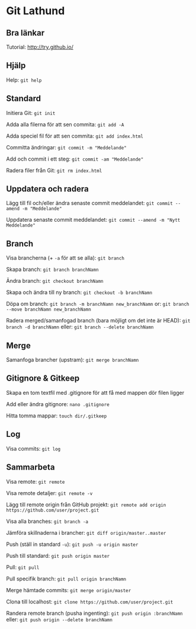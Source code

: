 Git Lathund
===============

Bra länkar
-----------

Tutorial: http://try.github.io/


Hjälp
-----------

Help:
`git help`


Standard
-----------

Initiera Git:
`git init`

Adda alla filerna för att sen commita:
`git add -A`

Adda speciel fil för att sen commita:
`git add index.html`

Committa ändringar:
`git commit -m "Meddelande"`

Add och commit i ett steg:
`git commit -am "Meddelande"`

Radera filer från Git:
`git rm index.html`


Uppdatera och radera
-----------

Lägg till fil och/eller ändra senaste commit meddelandet:
`git commit --amend -m "Meddelande"`

Uppdatera senaste commit meddelandet:
`git commit --amend -m "Nytt Meddelande"`


Branch
-----------

Visa brancherna (+ `-a` för att se alla):
`git branch`

Skapa branch:
`git branch branchNamn`

Ändra branch:
`git checkout branchNamn`

Skapa och ändra till ny branch:
`git checkout -b branchNamn`

Döpa om branch:
`git branch -m branchNamn new_branchNamn` or:
`git branch --move branchNamn new_branchNamn`

Radera merged/samanfogad branch (bara möjligt om det inte är HEAD):
`git branch -d branchNamn` eller:
`git branch --delete branchNamn`


Merge
-----------

Samanfoga brancher (upstram):
`git merge branchNamn`


Gitignore & Gitkeep
-----------

Skapa en tom textfil med .gitignore för att få med mappen dör filen ligger

Add eller ändra gitignore: 
`nano .gitignore`

Hitta tomma mappar: 
`touch dir/.gitkeep`


Log
-----------

Visa commits:
`git log`


Sammarbeta
-----------

Visa remote:
`git remote`

Visa remote detaljer:
`git remote -v`

Lägg till remote origin från GitHub projekt:
`git remote add origin https://github.com/user/project.git`

Visa alla branches:
`git branch -a`

Jämföra skillnaderna i brancher:
`git diff origin/master..master`

Push (ställ in standard `-u`):
`git push -u origin master`

Push till standard:
`git push origin master`

Pull:
`git pull`

Pull specifik branch:
`git pull origin branchNamn`

Merge hämtade commits:
`git merge origin/master`

Clona till localhost:
`git clone https://github.com/user/project.git`

Randera remote branch (pusha ingenting):
`git push origin :branchNamn` eller:
`git push origin --delete branchNamn`
